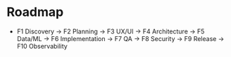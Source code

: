 # Roadmap

- F1 Discovery → F2 Planning → F3 UX/UI → F4 Architecture → F5 Data/ML → F6 Implementation → F7 QA → F8 Security → F9 Release → F10 Observability
